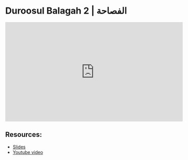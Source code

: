 # Duroosul Balagah 2 | الفصاحة
                
<iframe width="560" height="315" src="https://www.youtube-nocookie.com/embed/Ojb3rFiQHS0?start=0" frameborder="0" allow="accelerometer; autoplay; encrypted-media; gyroscope; picture-in-picture" allowfullscreen="allowfullscreen">
</iframe><BR>

## Resources:
- [Slides](https://github.com/arshare/resources_balagha_pdfs)
- [Youtube video](https://www.youtube.com/watch?v=Ojb3rFiQHS0&list=PLzn0qdi6JpdvvXVuJ7kIusNquSxeyKJvc)

